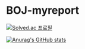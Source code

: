 # BOJ-myreport
[![Solved.ac 프로필](http://mazassumnida.wtf/api/v2/generate_badge?boj=xerenes)](https://solved.ac/xerenes)

[![Anurag's GitHub stats](https://github-readme-stats.vercel.app/api?username=o-zonc&show_icons=true)](https://github.com/anuraghazra/github-readme-stats)
